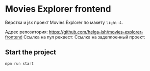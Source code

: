# Movies Explorer frontend

Верстка и jsx проект Movies Explorer по макету `light-4`.

Адрес репозитория: https://github.com/helga-ish/movies-explorer-frontend
Ссылка на пул реквест:
Ссылка на задеплоенный проект:

## Start the project

```bash
npm run start
```